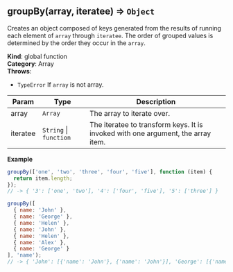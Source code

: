<a name="groupBy"></a>

## groupBy(array, iteratee) ⇒ <code>Object</code>
Creates an object composed of keys generated from the results of running each element of `array` through `iteratee`.
The order of grouped values is determined by the order they occur in the `array`.

**Kind**: global function  
**Category**: Array  
**Throws**:

- <code>TypeError</code> If `array` is not array.

| Param | Type | Description |
| --- | --- | --- |
| array | <code>Array</code> | The array to iterate over. |
| iteratee | <code>String</code> \| <code>function</code> | The iteratee to transform keys. It is invoked with one argument, the array item. |

**Example**
```js
groupBy(['one', 'two', 'three', 'four', 'five'], function (item) {
  return item.length;
});
// -> { '3': ['one', 'two'], '4': ['four', 'five'], '5': ['three'] }

groupBy([
  { name: 'John' },
  { name: 'George' },
  { name: 'Helen' },
  { name: 'John' },
  { name: 'Helen' },
  { name: 'Alex' },
  { name: 'George' }
], 'name');
// -> { 'John': [{'name': 'John'}, {'name': 'John'}], 'George': [{'name': 'George'}, {'name': 'George'}], 'Helen': [{'name': 'Helen'}, {'name': 'Helen'}], 'Alex': [{'name': 'Alex'}] }
```

